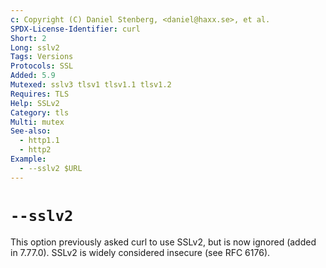 ```yaml
---
c: Copyright (C) Daniel Stenberg, <daniel@haxx.se>, et al.
SPDX-License-Identifier: curl
Short: 2
Long: sslv2
Tags: Versions
Protocols: SSL
Added: 5.9
Mutexed: sslv3 tlsv1 tlsv1.1 tlsv1.2
Requires: TLS
Help: SSLv2
Category: tls
Multi: mutex
See-also:
  - http1.1
  - http2
Example:
  - --sslv2 $URL
---
```


# `--sslv2`

This option previously asked curl to use SSLv2, but is now ignored
(added in 7.77.0). SSLv2 is widely considered insecure (see RFC 6176).
